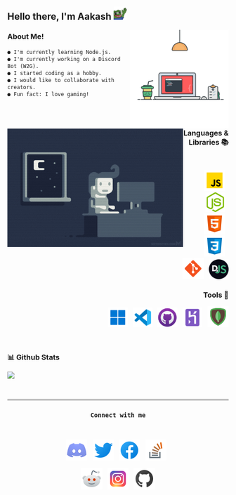 <h2>
Hello there, I'm Aakash <img width= "30" src="./assets/dank hi.png" />
</h2>


<img width = "225" align= "right" src = "./assets/coding.svg">

### About Me!

```
● I'm currently learning Node.js.
● I'm currently working on a Discord Bot (W2G).
● I started coding as a hobby.
● I would like to collaborate with creators.
● Fun fact: I love gaming!
```
<br>


<img width = "400" height = "270" align = "left" src = "./assets/nightcoding.gif">


<h3 align = "right">Languages & Libraries 📚</h3>
<br>

<p align = "right">
<code><img width = "48" src = "./assets/javascript.png" /></code> &nbsp; <code><img width = "45" src = "./assets/node.png"/></code> &nbsp; <code><img width = "48" src = "./assets/html.png"/></code> &nbsp; <code><img width = "48" src = ./assets/css.png></code> &nbsp;  <code><img width = "48" src = "./assets/git.png"/></code> &nbsp; <code><img width = "45" src = "./assets/djs.png"/></code>
</p>

<h3 align = "right">Tools 🔨</h3>
<p align = "right" >
<code><img width = "45" src = ./assets/windows.png></code> &nbsp; <code><img width = "45" src = ./assets/vsc.png></code> &nbsp; <code><img width = "45" src = ./assets/github.png></code> &nbsp; <code><img width = "45" src = ./assets/heroku.png></code> &nbsp; <code><img width = "48" src = ./assets/mongodb.png></code>
</p>

<br>


<h3 align = "left">📊 Github Stats</h3>

<p align = "left">

<img src = "https://github-readme-stats.vercel.app/api?username=aakash04s">

 </p>

<!--
 ### Other skills 

<img width = "48" src = "./assets/photoshop.png"> &nbsp; <img width = "48" src = "./assets/illustrator.png">

-->

<br>

---

<h3><p align="center"><code>Connect with me</code></p></h3>

<br>

<p align= "center">
<a href = "https://discord.gg/Je3pHvGXbK"><code><img width = "48" src = "./assets/discord.png"></code></a> &nbsp; <a href = "https://twitter.com/Aakash04s"><code><img width = "48" src = "./assets/twitter.png"></code></a> &nbsp; <a href = "https://www.facebook.com/profile.php?id=100027124781287"><code><img width = "48" src = "./assets/facebook.png"></code></a> &nbsp; <a href = "https://stackoverflow.com/users/16659558/aakash"><code><img width = "48" src = "./assets/stack.png"></code></a> &nbsp; 
</p>

<p align = "center">
<a href = "https://www.reddit.com/user/aakash04s"><code><img width = "48" src = "./assets/reddit.png"></code></a> &nbsp; <a href = "https://instagram.com/aakash04s"><code><img width = "48" src = "./assets/instagram.png"></code></a> &nbsp; <a href = "https://github.com/aakash04s"><code><img width = "48" src = "./assets/git+.png"></code></a>
</p>




